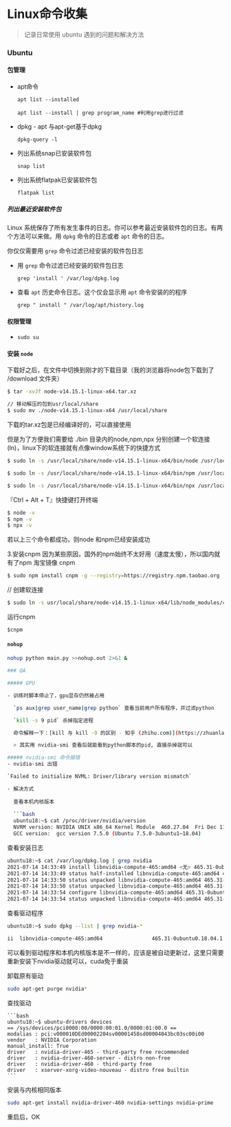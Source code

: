<head><style type="text/css">h1:first-child {display:none;}</style></head>

# Linux命令收集

> 记录日常使用 ubuntu 遇到的问题和解决方法

### Ubuntu

#### 包管理

- apt命令

  `apt list --installed`

  `apt list --install | grep program_name #利用grep进行过滤`

- dpkg - apt 与apt-get基于dpkg

  `dpkg-query -l`

- 列出系统snap已安装软件包

  `snap list`

- 列出系统flatpak已安装软件包

  `flatpak list`

##### 列出最近安装软件包

Linux 系统保存了所有发生事件的日志。你可以参考最近安装软件包的日志。有两个方法可以来做。用 `dpkg` 命令的日志或者 `apt` 命令的日志。

你仅仅需要用 `grep` 命令过滤已经安装的软件包日志

- 用 `grep` 命令过滤已经安装的软件包日志

  `grep 'install ' /var/log/dpkg.log`

- 查看 `apt` 历史命令日志。这个仅会显示用 `apt` 命令安装的的程序

  `grep " install " /var/log/apt/history.log`
  
  

#### 权限管理

- `sudo su`



#### 安装 `node`

下载好之后，在文件中切换到刚才的下载目录（我的浏览器将node包下载到了 /download 文件夹）

```bash
$ tar -xvJf node-v14.15.1-linux-x64.tar.xz

// 移动解压的包到usr/local/share
$ sudo mv ./node-v14.15.1-linux-x64 /usr/local/share
```


下载的tar.xz包是已经编译好的，可以直接使用

但是为了方便我们需要给 ./bin 目录内的node,npm,npx 分别创建一个软连接 (ln)，linux下的软连接就有点像window系统下的快捷方式

```bash
$ sudo ln -s /usr/local/share/node-v14.15.1-linux-x64/bin/node /usr/local/bin/node

$ sudo ln -s /usr/local/share/node-v14.15.1-linux-x64/bin/npm /usr/local/bin/npm

$ sudo ln -s /usr/local/share/node-v14.15.1-linux-x64/bin/npx /usr/local/bin/npx
```

『Ctrl + Alt + T』快捷键打开终端

```bash
$ node -v
$ npm -v
$ npx -v
```


若以上三个命令都成功，则node 和npm已经安装成功

3.安装cnpm
因为某些原因，国外的npm始终不太好用（速度太慢），所以国内就有了npm 淘宝镜像 cnpm

```bash
$ sudo npm install cnpm -g --registry=https://registry.npm.taobao.org
```

// 创建软连接

```bash
$ sudo ln -s usr/local/share/node-v14.15.1-linux-x64/lib/node_modules/cnpm/bin /usr/local/bin/cnpm
```

运行cnpm

```
$cnpm
```

#### `nohup`

```bash
nohup python main.py >>nohup.out 2>&1 &

### QA

##### GPU

- 训练时脚本停止了，gpu显存仍然被占用

  `ps aux|grep user_name|grep python` 查看当前用户所有程序，并过滤python

  `kill -s 9 pid` 杀掉指定进程

  命令解释一下：[kill 与 kill -9 的区别 - 知乎 (zhihu.com)](https://zhuanlan.zhihu.com/p/143635282)

  > 其实用 nvidia-smi 查看后就能看到python脚本的pid, 直接杀掉就可以

##### nvidia-smi 命令报错
- nvidia-smi 出错

`Failed to initialize NVML: Driver/library version mismatch`

- 解决方式
  
  查看本机内核版本
  
  ```bash
  ubuntu18:~$ cat /proc/driver/nvidia/version
  NVRM version: NVIDIA UNIX x86_64 Kernel Module  460.27.04  Fri Dec 11 23:35:05 UTC 2020
  GCC version:  gcc version 7.5.0 (Ubuntu 7.5.0-3ubuntu1~18.04) 
  ```
  
  
  查看安装日志
  
  ```bash
  ubuntu18:~$ cat /var/log/dpkg.log | grep nvidia
  2021-07-14 14:33:49 install libnvidia-compute-465:amd64 <无> 465.31-0ubuntu0.18.04.1
  2021-07-14 14:33:49 status half-installed libnvidia-compute-465:amd64 465.31-0ubuntu0.18.04.1
  2021-07-14 14:33:50 status unpacked libnvidia-compute-465:amd64 465.31-0ubuntu0.18.04.1
  2021-07-14 14:33:50 status unpacked libnvidia-compute-465:amd64 465.31-0ubuntu0.18.04.1
  2021-07-14 14:33:54 configure libnvidia-compute-465:amd64 465.31-0ubuntu0.18.04.1 <无>
  2021-07-14 14:33:54 status unpacked libnvidia-compute-465:amd64 465.31-0ubuntu0.18.04.1
  ```
  
  查看驱动程序
  
  ```bash
  ubuntu18:~$ sudo dpkg --list | grep nvidia-*
  
  ii  libnvidia-compute-465:amd64                465.31-0ubuntu0.18.04.1                          amd64        NVIDIA libcompute package
  ```
  
  可以看到驱动程序和本机内核版本是不一样的，应该是被自动更新过，这里只需要重新安装下nvidia驱动就可以，cuda免于重装
  
  卸载原有驱动
  
  ```bash
  sudo apt-get purge nvidia*
  ```
  
  查找驱动
  
    ```bash
    ubuntu18:~$ ubuntu-drivers devices
    == /sys/devices/pci0000:00/0000:00:01.0/0000:01:00.0 ==
    modalias : pci:v000010DEd00002204sv00001458sd00004043bc03sc00i00
    vendor   : NVIDIA Corporation
    manual_install: True
    driver   : nvidia-driver-465 - third-party free recommended
    driver   : nvidia-driver-460-server - distro non-free
    driver   : nvidia-driver-460 - third-party free
    driver   : xserver-xorg-video-nouveau - distro free builtin
    ```
  
  安装与内核相同版本
  
  ```bash
  sudo apt-get install nvidia-driver-460 nvidia-settings nvidia-prime
  ```
  
  重启后，OK

